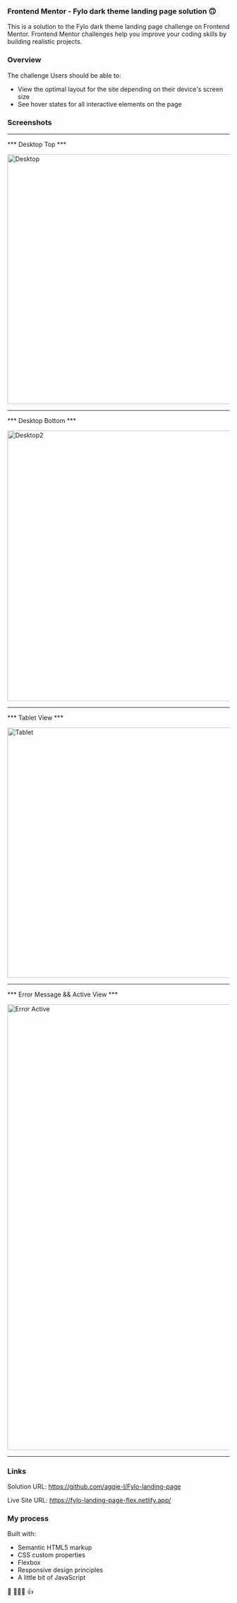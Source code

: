 ### Frontend Mentor - Fylo dark theme landing page solution 🙃

This is a solution to the Fylo dark theme landing page challenge on Frontend Mentor. Frontend Mentor challenges help you improve your coding skills by building realistic projects.

### Overview
The challenge
Users should be able to:

* View the optimal layout for the site depending on their device's screen size
* See hover states for all interactive elements on the page

### Screenshots

________________________________________________________________________________________________________________________________________

*** Desktop Top ***

<img width="566" alt="Desktop" src="https://github.com/aggie-l/Fylo-landing-page/assets/142058426/80491945-cb2f-40d3-8862-b42d9e60fcbb">

_______________________________________________________________________________________________________________________________________


*** Desktop Bottom ***

<img width="613" alt="Desktop2" src="https://github.com/aggie-l/Fylo-landing-page/assets/142058426/e6f19b8a-835d-43b1-b949-0d33fb644b2d">

________________________________________________________________________________________________________________________________________


*** Tablet View ***

<img width="567" alt="Tablet" src="https://github.com/aggie-l/Fylo-landing-page/assets/142058426/37488ea5-e8ba-4e3f-b1d1-24d5b324d13a">

________________________________________________________________________________________________________________________________________


*** Error Message && Active View ***

<img width="1010" alt="Error   Active" src="https://github.com/aggie-l/Fylo-landing-page/assets/142058426/4a8352b1-b902-43c7-97f2-5ccbd5bfd23e">

________________________________________________________________________________________________________________________________________

### Links

Solution URL: https://github.com/aggie-l/Fylo-landing-page

Live Site URL: https://fylo-landing-page-flex.netlify.app/

### My process

Built with:
* Semantic HTML5 markup
* CSS custom properties
* Flexbox
* Responsive design principles
* A little bit of JavaScript

💪 🤖🤖🤖 👍
